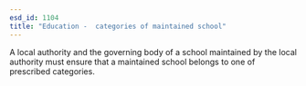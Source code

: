 ```yaml
---
esd_id: 1104
title: "Education -  categories of maintained school"
---
```


A local authority and the governing body of a school maintained by the local authority must ensure that a maintained school belongs to one of prescribed categories.

